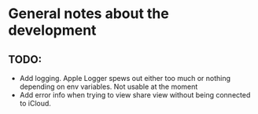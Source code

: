 #  General notes about the development

## TODO:

- Add logging. Apple Logger spews out either too much or nothing depending on env variables. Not usable at the moment
- Add error info when trying to view share view without being connected to iCloud.
